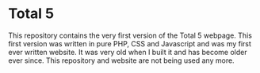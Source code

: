 # Total 5

This repository contains the very first version of the Total 5 webpage. This first version was written in pure PHP, CSS and Javascript and was my first ever written website. It was very old when I built it and has become older ever since. This repository and website are not being used any more.